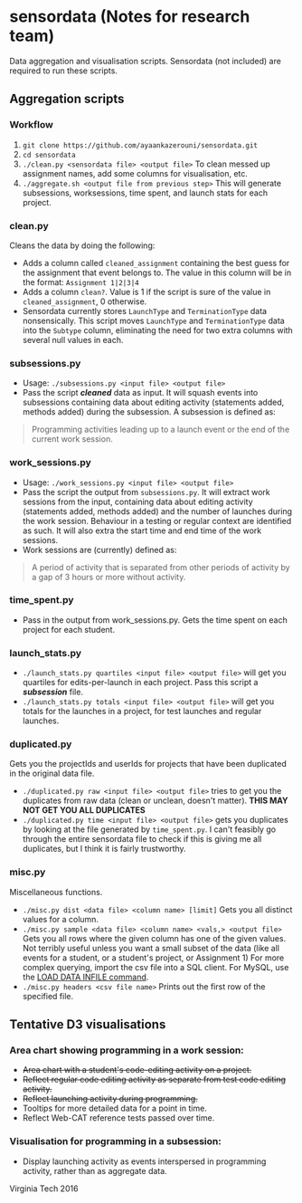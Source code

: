 # sensordata (Notes for research team)

Data aggregation and visualisation scripts. Sensordata (not included) are required to run these scripts.

## Aggregation scripts

### Workflow
1. `git clone https://github.com/ayaankazerouni/sensordata.git`
2. `cd sensordata`
3. `./clean.py <sensordata file> <output file>` To clean messed up assignment names, add some columns for visualisation, etc.
4. `./aggregate.sh <output file from previous step>` This will generate subsessions, worksessions, time spent, and launch stats for each project.

### clean.py
Cleans the data by doing the following:
* Adds a column called `cleaned_assignment` containing the best guess for the assignment that event
  belongs to. The value in this column will be in the format: `Assignment 1|2|3|4`
* Adds a column `clean?`. Value is 1 if the script is sure of the value in `cleaned_assignment`,
  0 otherwise.
* Sensordata currently stores `LaunchType` and `TerminationType` data nonsensically. This script
  moves `LaunchType` and `TerminationType` data into the `Subtype` column, eliminating the
  need for two extra columns with several null values in each.

### subsessions.py
* Usage: `./subsessions.py <input file> <output file>`
* Pass the script **_cleaned_** data as input. It will squash events into subsessions containing data
  about editing activity (statements added, methods added) during the subsession. A subsession is
  defined as:
> Programming activities leading up to a launch event or the end of the current work session.

### work_sessions.py
* Usage: `./work_sessions.py <input file> <output file>`
* Pass the script the output from `subsessions.py`. It will extract work sessions from the input,
  containing data about editing activity (statements added, methods added) and the number of launches
  during the work session. Behaviour in a testing or regular context are identified as such. It will
  also extra the start time and end time of the work sessions.
* Work sessions are (currently) defined as:
> A period of activity that is separated from other periods of activity by a gap of 3 hours or more
without activity.

### time_spent.py
* Pass in the output from work_sessions.py. Gets the time spent on each project for each student.

### launch_stats.py
* `./launch_stats.py quartiles <input file> <output file>` will get you quartiles for
  edits-per-launch in each project. Pass this script a **_subsession_** file.
* `./launch_stats.py totals <input file> <output file>` will get you totals for the launches in a
  project, for test launches and regular launches.

### duplicated.py
Gets you the projectIds and userIds for projects that have been duplicated in the original data file.
* `./duplicated.py raw <input file> <output file>` tries to get you the duplicates from raw data
  (clean or unclean, doesn't matter). **THIS MAY NOT GET YOU ALL DUPLICATES**
* `./duplicated.py time <input file> <output file>` gets you duplicates by looking at the file
  generated by `time_spent.py`. I can't feasibly go through the entire sensordata file to check if
  this is giving me all duplicates, but I think it is fairly trustworthy.

### misc.py
Miscellaneous functions.
* `./misc.py dist <data file> <column name> [limit]` Gets you all distinct values for a column.
* `./misc.py sample <data file> <column name> <vals,> <output file>` Gets you all rows where the given
  column has one of the given values. Not terribly useful unless you want a small subset of the data
  (like all events for a student, or a student's project, or Assignment 1) For more complex querying,
  import the csv file into a SQL client. For MySQL, use the [LOAD DATA INFILE
  command](http://dev.mysql.com/doc/refman/5.7/en/load-data.html).
* `./misc.py headers <csv file name>` Prints out the first row of the specified file.

## Tentative D3 visualisations

### Area chart showing programming in a work session:
* ~~Area chart with a student's code-editing activity on a project.~~
* ~~Reflect regular code editing activity as separate from test code editing activity.~~
* ~~Reflect launching activity during programming.~~
* Tooltips for more detailed data for a point in time.
* Reflect Web-CAT reference tests passed over time.

### Visualisation for programming in a subsession:
* Display launching activity as events interspersed in programming activity, rather than as aggregate
data.

Virginia Tech 2016
